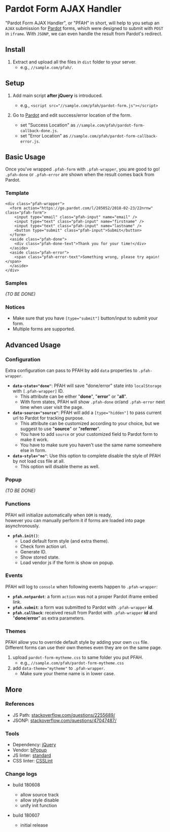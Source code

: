 # Pardot Form AJAX Handler

"Pardot Form AJAX Handler", or "PFAH" in short, will help to you setup an `AJAX` submission for [Pardot](https://www.pardot.com/) forms, which were designed to submit with `POST` in `iframe`. With `JSONP`, we can even handle the result from Pardot's redirect.

## Install

1. Extract and upload all the files in `dist` folder to your server.
    * e.g., `//sample.com/pfah/`.

## Setup

1. Add main script __after jQuery__ is introduced.
    * e.g., `<script src="//sample.com/pfah/pardot-form.js"></script>`

2. Go to [Pardot](https://pi.pardot.com/form) and edit success/error location of the form.
    * set "Success Location" as `//sample.com/pfah/pardot-form-callback-done.js`.
    * set "Error Location" as `//sample.com/pfah/pardot-form-callback-error.js`.

## Basic Usage

Once you've wrapped `.pfah-form` with `.pfah-wrapper`, you are good to go!  
`.pfah-done` or `.pfah-error` are shown when the result comes back from Pardot.

### Template

    <div class="pfah-wrapper">
      <form action="https://go.pardot.com/l/285052/2018-02-23/22nrnw" class="pfah-form">
        <input type="email" class="pfah-input" name="email" />
        <input type="text" class="pfah-input" name="firstname" />
        <input type="text" class="pfah-input" name="lastname" />
        <button type="submit" class="pfah-input">Submit</button>
      </form>
      <aside class="pfah-done">
        <div class="pfah-done-text">Thank you for your time!</div>
      </aside>
      <aside class="pfah-error">
        <span class="pfah-error-text">Something wrong, please try again!</span>
      </aside>
    </div>

### Samples

_(TO BE DONE)_

### Notices

* Make sure that you have `[type="submit"]` button/input to submit your form.
* Multiple forms are supported.

## Advanced Usage

### Configuration

Extra configuration can pass to PFAH by add `data` properties to `.pfah-wrapper`.

* __`data-state="done"`__: PFAH will save "done/error" state into `localStorage` with `[.pfah-wrapper]` ID.
  + This attribute can be either "__done__", "__error__" or "__all__".
  + With form states, PFAH will show `.pfah-done` or/and `.pfah-error` next time when user visit the page.
* __`data-source="source"`__: PFAH will add a `[type="hidden"]` to pass current url to Pardot for tracking purpose.
  + This attribute can be customized according to your choice, but we suggest to use "__source__" or "__referrer__".
  + You have to add `source` or your customized field to Pardot form to make it work.
  + You have to make sure you haven't use the same name somewhere else in form.
* __`data-style="no"`__: Use this option to complete disable the style of PFAH by not load css file at all.
  + This option will disable theme as well.

### Popup

_(TO BE DONE)_

### Functions

PFAH will initialize automatically when `DOM` is ready,  
however you can manually perform it if forms are loaded into page asynchronously.

* __`pfah.init()`__:
  + Load default form style (and extra theme).
  + Check form action url.
  + Generate ID.
  + Show stored state.
  + Load vendor js if the form is show on popup.

### Events

PFAH will log to `console` when following events happen to `.pfah-wrapper`:

* __`pfah.notpardot`__: a form `action` was not a proper Pardot iframe embed link.
* __`pfah.submit`__: a form was submitted to Pardot with `.pfah-wrapper` __id__.
* __`pfah.callback`__: received result from Pardot with `.pfah-wrapper` __id__ and "__done__/__error__" as extra parameters.

### Themes

PFAH allow you to override default style by adding your own `css` file.  
Different forms can use their own themes even they are on the same page.

1. upload `pardot-form-mytheme.css` to same folder you put PFAH.
    * e.g., `//sample.com/pfah/pardot-form-mytheme.css`
2. add `data-theme="mytheme"` to `.pfah-wrapper`.
    * Make sure your theme name is in lower case.

## More

### References

* JS Path: [stackoverflow.com/questions/2255689/](https://stackoverflow.com/questions/2255689/)
* JSONP: [stackoverflow.com/questions/47047487/](https://stackoverflow.com/questions/47047487/)

### Tools

* Dependency: [jQuery](https://github.com/jquery/jquery)
* Vendor: [bPopup](https://github.com/dinbror/bpopup)
* JS linter: [standard](https://github.com/standard/standard)
* CSS linter: [CSSLint](https://github.com/CSSLint/csslint)

### Change logs

* build 180608
  + allow source track
  + allow style disable
  + unify init function

* build 180607
  + initial release
